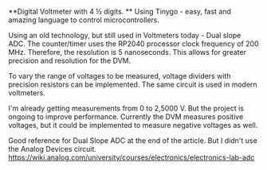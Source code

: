 **Digital Voltmeter with 4 ½ dígits. **
Using Tinygo - easy, fast and amazing language to control microcontrollers. 

Using an old technology, but still used in Voltmeters today - Dual slope ADC.
The counter/timer uses the RP2040 processor clock frequency of 200 MHz. 
Therefore, the resolution is 5 nanoseconds. This allows for greater precision and resolution for the DVM.

To vary the range of voltages to be measured, voltage dividers with precision resistors can be implemented. 
The same circuit is used in modern voltmeters.

I'm already getting measurements from 0 to 2,5000 V. But the project is ongoing to improve performance.
Currently the DVM measures positive voltages, but it could be implemented to measure negative voltages as well.

Good reference for Dual Slope ADC at the end of the article. But I didn't use the Analog Devices circuit.
https://wiki.analog.com/university/courses/electronics/electronics-lab-adc

